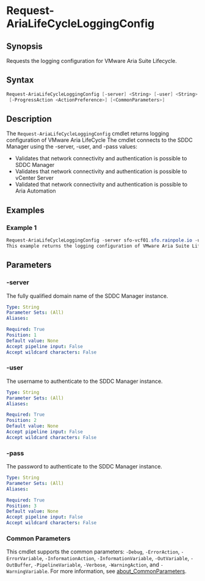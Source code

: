 # Request-AriaLifeCycleLoggingConfig

## Synopsis

Requests the logging configuration for VMware Aria Suite Lifecycle.

## Syntax

```powershell
Request-AriaLifeCycleLoggingConfig [-server] <String> [-user] <String> [-pass] <String>
 [-ProgressAction <ActionPreference>] [<CommonParameters>]
```

## Description

The `Request-AriaLifeCycleLoggingConfig` cmdlet returns logging configuration of VMware Aria LifeCycle
The cmdlet connects to the SDDC Manager using the -server, -user, and -pass values:

- Validates that network connectivity and authentication is possible to SDDC Manager
- Validates that network connectivity and authentication is possible to vCenter Server
- Validated that network connectivity and authentication is possible to Aria Automation

## Examples

### Example 1

```powershell
Request-AriaLifeCycleLoggingConfig -server sfo-vcf01.sfo.rainpole.io -user administrator@vsphere.local -pass VMw@re123!
This example returns the logging configuration of VMware Aria Suite Lifecycle
```

## Parameters

### -server

The fully qualified domain name of the SDDC Manager instance.

```yaml
Type: String
Parameter Sets: (All)
Aliases:

Required: True
Position: 1
Default value: None
Accept pipeline input: False
Accept wildcard characters: False
```

### -user

The username to authenticate to the SDDC Manager instance.

```yaml
Type: String
Parameter Sets: (All)
Aliases:

Required: True
Position: 2
Default value: None
Accept pipeline input: False
Accept wildcard characters: False
```

### -pass

The password to authenticate to the SDDC Manager instance.

```yaml
Type: String
Parameter Sets: (All)
Aliases:

Required: True
Position: 3
Default value: None
Accept pipeline input: False
Accept wildcard characters: False
```

### Common Parameters

This cmdlet supports the common parameters: `-Debug`, `-ErrorAction`, `-ErrorVariable`, `-InformationAction`, `-InformationVariable`, `-OutVariable`, `-OutBuffer`, `-PipelineVariable`, `-Verbose`, `-WarningAction`, and `-WarningVariable`. For more information, see [about_CommonParameters](http://go.microsoft.com/fwlink/?LinkID=113216).
